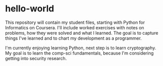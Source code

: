 hello-world
===========
This repository will contain my student files, starting with Python for Informatics on Coursera. I'll include worked exercises with notes on problems, how they were solved and what I learned. The goal is to capture things I've learned and to chart my development as a programmer.

I'm currently enjoying learning Python, next step is to learn cryptography. My goal is to learn the comp-sci fundamentals, because I'm considering getting into security research.
